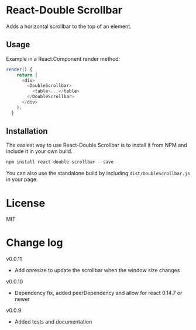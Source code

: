 React-Double Scrollbar
======================
Adds a horizontal scrollbar to the top of an element.

## Usage
Example in a React.Component render method:

```javascript
render() {
    return (
      <div>
        <DoubleScrollbar>
          <table>...</table>
        </DoubleScrollbar>
      </div>
    );
  }
```

## Installation

The easiest way to use React-Double Scrollbar is to install it from NPM and include it in your own build.

```javascript
npm install react-double-scrollbar --save
```

You can also use the standalone build by including `dist/DoubleScrollbar.js` in your page.

# License

MIT

# Change log
v0.0.11
- Add onresize to update the scrollbar when the window size changes

v0.0.10
- Dependency fix, added peerDependency and allow for react 0.14.7 or newer

v0.0.9
- Added tests and documentation
